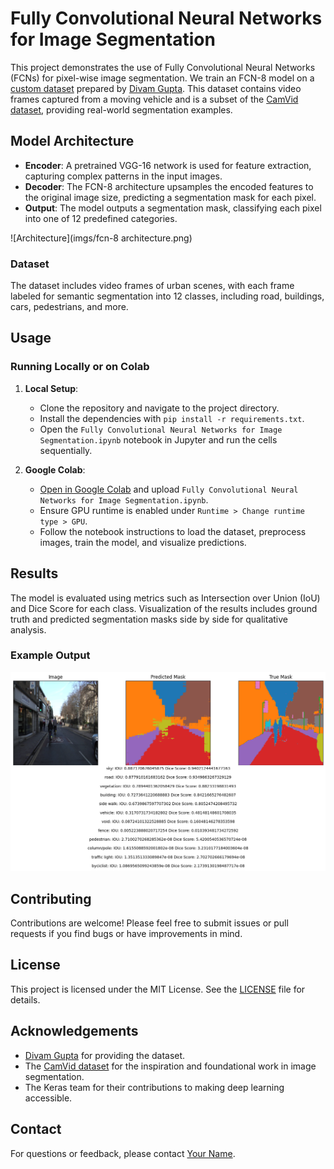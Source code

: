 # Fully Convolutional Neural Networks for Image Segmentation

This project demonstrates the use of Fully Convolutional Neural Networks (FCNs) for pixel-wise image segmentation. We train an FCN-8 model on a [custom dataset](https://drive.google.com/file/d/0B0d9ZiqAgFkiOHR1NTJhWVJMNEU/view?usp=sharing) prepared by [Divam Gupta](https://github.com/divamgupta/image-segmentation-keras). This dataset contains video frames captured from a moving vehicle and is a subset of the [CamVid dataset](http://mi.eng.cam.ac.uk/research/projects/VideoRec/CamVid/), providing real-world segmentation examples.

## Model Architecture

- **Encoder**: A pretrained VGG-16 network is used for feature extraction, capturing complex patterns in the input images.
- **Decoder**: The FCN-8 architecture upsamples the encoded features to the original image size, predicting a segmentation mask for each pixel.
- **Output**: The model outputs a segmentation mask, classifying each pixel into one of 12 predefined categories.

![Architecture](imgs/fcn-8 architecture.png)

### Dataset

The dataset includes video frames of urban scenes, with each frame labeled for semantic segmentation into 12 classes, including road, buildings, cars, pedestrians, and more.

## Usage

### Running Locally or on Colab

1. **Local Setup**:
   - Clone the repository and navigate to the project directory.
   - Install the dependencies with `pip install -r requirements.txt`.
   - Open the `Fully Convolutional Neural Networks for Image Segmentation.ipynb` notebook in Jupyter and run the cells sequentially.

2. **Google Colab**:
   - [Open in Google Colab](https://colab.research.google.com/) and upload `Fully Convolutional Neural Networks for Image Segmentation.ipynb`.
   - Ensure GPU runtime is enabled under `Runtime > Change runtime type > GPU`.
   - Follow the notebook instructions to load the dataset, preprocess images, train the model, and visualize predictions.

## Results

The model is evaluated using metrics such as Intersection over Union (IoU) and Dice Score for each class. Visualization of the results includes ground truth and predicted segmentation masks side by side for qualitative analysis.

### Example Output

![Example Output](imgs/results.png)

## Contributing

Contributions are welcome! Please feel free to submit issues or pull requests if you find bugs or have improvements in mind.

## License

This project is licensed under the MIT License. See the [LICENSE](LICENSE) file for details.

## Acknowledgements

- [Divam Gupta](https://github.com/divamgupta/image-segmentation-keras) for providing the dataset.
- The [CamVid dataset](http://mi.eng.cam.ac.uk/research/projects/VideoRec/CamVid/) for the inspiration and foundational work in image segmentation.
- The Keras team for their contributions to making deep learning accessible.

## Contact

For questions or feedback, please contact [Your Name](mailto:your.email@example.com).
